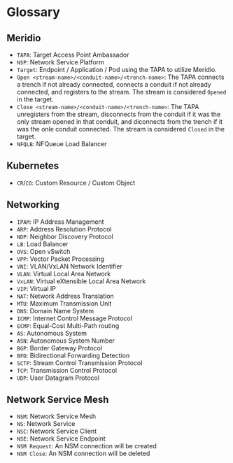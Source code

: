 # Glossary

## Meridio

- `TAPA`: Target Access Point Ambassador
- `NSP`: Network Service Platform
- `Target`: Endpoint / Application / Pod using the TAPA to utilize Meridio.
- `Open <stream-name>/<conduit-name>/<trench-name>`: The TAPA connects a trench if not already connected, connects a conduit if not already connected, and registers to the stream. The stream is considered `Opened` in the target.
- `Close <stream-name>/<conduit-name>/<trench-name>`: The TAPA unregisters from the stream, disconnects from the conduit if it was the only stream opened in that conduit, and diconnects from the trench if it was the onle conduit connected. The stream is considered `Closed` in the target.
- `NFQLB`: NFQueue Load Balancer

## Kubernetes

- `CR`/`CO`: Custom Resource / Custom Object

## Networking 

- `IPAM`: IP Address Management
- `ARP`: Address Resolution Protocol
- `NDP`: Neighbor Discovery Protocol
- `LB`: Load Balancer
- `OVS`: Open vSwitch
- `VPP`: Vector Packet Processing
- `VNI`: VLAN/VxLAN Network Identifier
- `VLAN`: Virtual Local Area Network
- `VxLAN`: Virtual eXtensible Local Area Network
- `VIP`: Virtual IP
- `NAT`: Network Address Translation
- `MTU`: Maximum Transmission Unit
- `DNS`: Domain Name System
- `ICMP`: Internet Control Message Protocol
- `ECMP`: Equal-Cost Multi-Path routing
- `AS`: Autonomous System
- `ASN`: Autonomous System Number
- `BGP`: Border Gateway Protocol
- `BFD`: Bidirectional Forwarding Detection
- `SCTP`: Stream Control Transmission Protocol
- `TCP`: Transmission Control Protocol
- `UDP`: User Datagram Protocol

## Network Service Mesh

- `NSM`: Network Service Mesh
- `NS`: Network Service
- `NSC`: Network Service Client
- `NSE`: Network Service Endpoint
- `NSM Request`: An NSM connection will be created
- `NSM Close`: An NSM connection will be deleted
